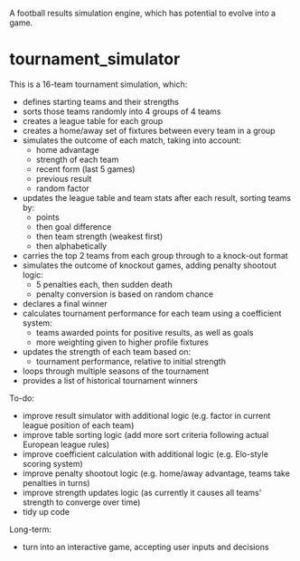 A football results simulation engine, which has potential to evolve into a game.

# tournament_simulator
This is a 16-team tournament simulation, which:
* defines starting teams and their strengths
* sorts those teams randomly into 4 groups of 4 teams
* creates a league table for each group
* creates a home/away set of fixtures between every team in a group
* simulates the outcome of each match, taking into account:
  * home advantage
  * strength of each team
  * recent form (last 5 games)
  * previous result
  * random factor
* updates the league table and team stats after each result, sorting teams by:
  * points
  * then goal difference
  * then team strength (weakest first)
  * then alphabetically
* carries the top 2 teams from each group through to a knock-out format
* simulates the outcome of knockout games, adding penalty shootout logic:
  * 5 penalties each, then sudden death
  * penalty conversion is based on random chance
* declares a final winner
* calculates tournament performance for each team using a coefficient system:
  * teams awarded points for positive results, as well as goals
  * more weighting given to higher profile fixtures
* updates the strength of each team based on:
  * tournament performance, relative to initial strength
* loops through multiple seasons of the tournament
* provides a list of historical tournament winners

To-do:
* improve result simulator with additional logic (e.g. factor in current league position of each team)
* improve table sorting logic (add more sort criteria following actual European league rules)
* improve coefficient calculation with additional logic (e.g. Elo-style scoring system)
* improve penalty shootout logic (e.g. home/away advantage, teams take penalties in turns)
* improve strength updates logic (as currently it causes all teams' strength to converge over time)
* tidy up code

Long-term:
* turn into an interactive game, accepting user inputs and decisions
